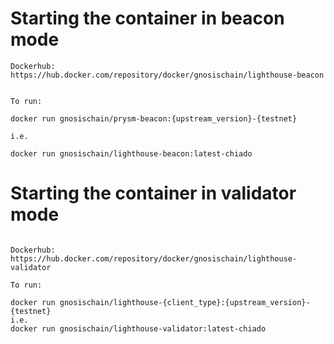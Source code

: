 # Starting the container in beacon mode

```
Dockerhub: 
https://hub.docker.com/repository/docker/gnosischain/lighthouse-beacon


To run: 

docker run gnosischain/prysm-beacon:{upstream_version}-{testnet}

i.e. 

docker run gnosischain/lighthouse-beacon:latest-chiado

```

# Starting the container in validator mode

```

Dockerhub: 
https://hub.docker.com/repository/docker/gnosischain/lighthouse-validator

To run: 

docker run gnosischain/lighthouse-{client_type}:{upstream_version}-{testnet}
i.e.
docker run gnosischain/lighthouse-validator:latest-chiado

```
